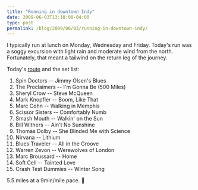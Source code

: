 ```yaml
---
title: "Running in downtown Indy"
date: 2009-06-03T13:18:00-04:00
type: post
permalink: /blog/2009/06/03/running-in-downtown-indy/
---
```

I typically run at lunch on Monday, Wednesday and Friday. Today's run was a soggy excursion with light rain and moderate wind from the north. Fortunately, that meant a tailwind on the return leg of the journey.

Today's [route](https://www.gmap-pedometer.com/?r=2883594) and the set list: 

  1. Spin Doctors -- Jimmy Olsen's Blues
  2. The Proclaimers -- I'm Gonna Be (500 Miles)
  3. Sheryl Crow -- Steve McQueen
  4. Mark Knopfler -- Boom, Like That
  5. Marc Cohn -- Walking in Memphis
  6. Scissor Sisters -- Comfortably Numb
  7. Smash Mouth -- Walkin' on the Sun
  8. Bill Withers -- Ain't No Sunshine
  9. Thomas Dolby -- She Blinded Me with Science
 10. Nirvana -- Lithium
 11. Blues Traveler -- All in the Groove
 12. Warren Zevon -- Werewolves of London
 13. Marc Broussard -- Home
 14. Soft Cell -- Tainted Love
 15. Crash Test Dummies -- Winter Song

5.5 miles at a 9min/mile pace. 🙂
